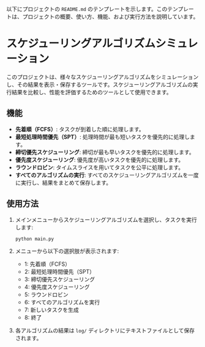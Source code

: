 以下にプロジェクトの `README.md` のテンプレートを示します。このテンプレートは、プロジェクトの概要、使い方、機能、および実行方法を説明しています。


# スケジューリングアルゴリズムシミュレーション

このプロジェクトは、様々なスケジューリングアルゴリズムをシミュレーションし、その結果を表示・保存するツールです。スケジューリングアルゴリズムの実行結果を比較し、性能を評価するためのツールとして使用できます。

## 機能

- **先着順（FCFS）**: タスクが到着した順に処理します。
- **最短処理時間優先（SPT）**: 処理時間が最も短いタスクを優先的に処理します。
- **締切優先スケジューリング**: 締切が最も早いタスクを優先的に処理します。
- **優先度スケジューリング**: 優先度が高いタスクを優先的に処理します。
- **ラウンドロビン**: タイムスライスを用いてタスクを公平に処理します。
- **すべてのアルゴリズムの実行**: すべてのスケジューリングアルゴリズムを一度に実行し、結果をまとめて保存します。

## 使用方法


1. メインメニューからスケジューリングアルゴリズムを選択し、タスクを実行します:

   ```sh
   python main.py
   ```

2. メニューから以下の選択肢が表示されます:

   - 1: 先着順（FCFS）
   - 2: 最短処理時間優先（SPT）
   - 3: 締切優先スケジューリング
   - 4: 優先度スケジューリング
   - 5: ラウンドロビン
   - 6: すべてのアルゴリズムを実行
   - 7: 新しいタスクを生成
   - 8: 終了

3. 各アルゴリズムの結果は `log/` ディレクトリにテキストファイルとして保存されます。

